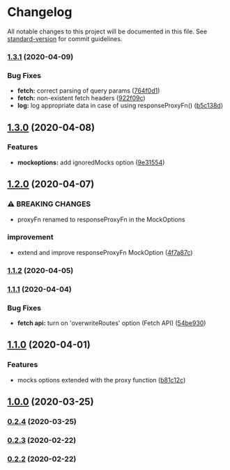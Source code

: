 # Changelog

All notable changes to this project will be documented in this file. See [standard-version](https://github.com/conventional-changelog/standard-version) for commit guidelines.

### [1.3.1](https://github.com/ivan-rozhon/http-mocks/compare/v1.3.0...v1.3.1) (2020-04-09)


### Bug Fixes

* **fetch:** correct parsing of query params ([764f0d1](https://github.com/ivan-rozhon/http-mocks/commit/764f0d19628fe85c3710208516bc9aeb4267fd21))
* **fetch:** non-existent fetch headers ([922f09c](https://github.com/ivan-rozhon/http-mocks/commit/922f09c41c028c329919bbd93f91cf6cf788be3f))
* **log:** log appropriate data in case of using responseProxyFn() ([b5c138d](https://github.com/ivan-rozhon/http-mocks/commit/b5c138d119572844b4d1a2999fa43632984ec394))

## [1.3.0](https://github.com/ivan-rozhon/http-mocks/compare/v1.2.0...v1.3.0) (2020-04-08)


### Features

* **mockoptions:** add ignoredMocks option ([9e31554](https://github.com/ivan-rozhon/http-mocks/commit/9e31554186f2a6cf86e51e5b24fd0032587f3c21))

## [1.2.0](https://github.com/ivan-rozhon/http-mocks/compare/v1.1.2...v1.2.0) (2020-04-07)


### ⚠ BREAKING CHANGES

* proxyFn renamed to responseProxyFn in the MockOptions

### improvement

* extend and improve responseProxyFn MockOption ([4f7a87c](https://github.com/ivan-rozhon/http-mocks/commit/4f7a87c674d97440f5a14294537e08fbc8f8dd3a))

### [1.1.2](https://github.com/ivan-rozhon/http-mocks/compare/v1.1.1...v1.1.2) (2020-04-05)

### [1.1.1](https://github.com/ivan-rozhon/http-mocks/compare/v1.1.0...v1.1.1) (2020-04-04)


### Bug Fixes

* **fetch api:** turn on 'overwriteRoutes' option (Fetch API) ([54be930](https://github.com/ivan-rozhon/http-mocks/commit/54be930da9c0abaa6f1b6d1f84e69c674d64c55a))

## [1.1.0](https://github.com/ivan-rozhon/http-mocks/compare/v1.0.0...v1.1.0) (2020-04-01)


### Features

* mocks options extended with the proxy function ([b81c12c](https://github.com/ivan-rozhon/http-mocks/commit/b81c12c746612bdb98cf66fe59c44654671e4496))

## [1.0.0](https://github.com/ivan-rozhon/http-mocks/compare/v0.2.4...v1.0.0) (2020-03-25)

### [0.2.4](https://github.com/ivan-rozhon/http-mocks/compare/v0.2.3...v0.2.4) (2020-03-25)

### [0.2.3](https://github.com/ivan-rozhon/http-mocks/compare/v0.2.2...v0.2.3) (2020-02-22)

### [0.2.2](https://github.com/ivan-rozhon/http-mocks/compare/v0.0.0...v0.2.2) (2020-02-22)
